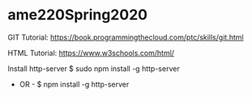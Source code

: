 # ame220Spring2020

GIT Tutorial: https://book.programmingthecloud.com/ptc/skills/git.html

HTML Tutorial: https://www.w3schools.com/html/


Install http-server
$ sudo npm install -g http-server 
- OR -
$  npm install -g http-server 
